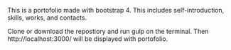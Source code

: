 This is a portofolio made with bootstrap 4.
This includes self-introduction, skills, works, and contacts.

Clone or download the repostiory and run gulp on the terminal.
Then http://localhost:3000/ will be displayed with portofolio.
